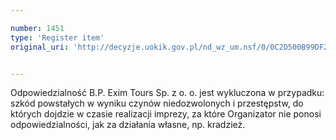 ```yaml
---

number: 1451
type: 'Register item'
original_uri: 'http://decyzje.uokik.gov.pl/nd_wz_um.nsf/0/0C2D500B99DF2550C1257480003441CF?OpenDocument'


---
```


Odpowiedzialność B.P. Exim Tours Sp. z o. o. jest wykluczona w przypadku: szkód powstałych w wyniku czynów niedozwolonych i przestępstw, do których dojdzie w czasie realizacji imprezy, za które Organizator nie ponosi odpowiedzialności, jak za działania własne, np. kradzież. 
